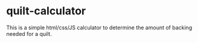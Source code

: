 # quilt-calculator

This is a simple html/css/JS calculator to determine the amount of backing needed for a quilt.
